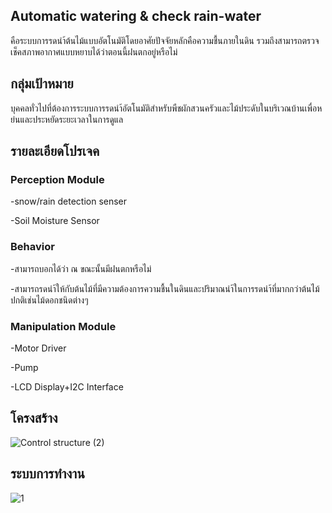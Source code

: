 ## Automatic watering & check rain-water

คือระบบการรดนำ้ต้นไม้แบบอัตโนมัติโดยอาศัยปัจจัยหลักคือความชื้นภายในดิน รวมถึงสามารถตรวจเช็คสภาพอากาศแบบหยาบได้ว่าตอนนี้ฝนตกอยู่หรือไม่

## กลุ่มเป้าหมาย

บุคคลทั่วไปที่ต้องการระบบการรดนำ้อัตโนมัติสำหรับพืชผักสวนครัวและไม้ประดับในบริเวณบ้านเพื่อหย่นและประหยัดระยะเวลาในการดูแล

## รายละเอียดโปรเจค

### Perception Module

-snow/rain detection senser

-Soil Moisture Sensor

### Behavior

-สามารถบอกได้ว่า ณ ขณะนั้นมีฝนตกหรือไม่

-สามารถรดนำ้ให้กับต้นไม้ที่มีความต้องการความชื้นในดินและปริมาณนำ้ในการรดนำ้ที่มากกว่าต้นไม้ปกติเช่นไม้ดอกชนิดต่างๆ

### Manipulation Module

-Motor Driver

-Pump

-LCD Display+I2C Interface

## โครงสร้าง
![Control structure  (2)](https://user-images.githubusercontent.com/61378901/85525496-55f61780-b633-11ea-86c3-049755725e7b.jpg)

## ระบบการทำงาน

![1](https://user-images.githubusercontent.com/61378901/84599415-15143b00-ae9c-11ea-8a43-bb54b152330f.jpg)


